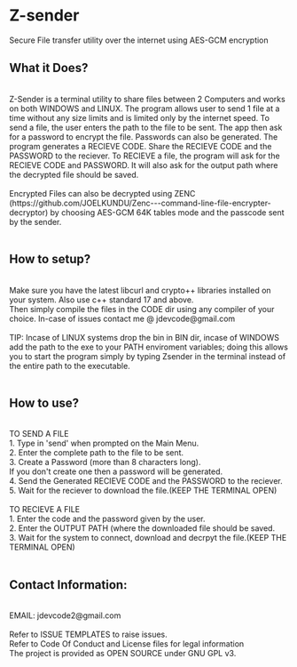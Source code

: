 # Z-sender
Secure File transfer utility over the internet using AES-GCM encryption

<h2>What it Does?</h2><br>
Z-Sender is a terminal utility to share files between 2 Computers and works on both WINDOWS and LINUX. The program allows user to send 1 file at a time without any size limits and is limited only by the internet speed. To send a file, the user enters the path to the file to be sent. The app then ask for a password to encrypt the file. Passwords can also be generated. The program generates a RECIEVE CODE. Share the RECIEVE CODE and the PASSWORD to the reciever. To RECIEVE a file, the program will ask for the RECIEVE CODE and PASSWORD. It will also ask for the output path where the decrypted file should be saved. <br>
<br>
Encrypted Files can also be decrypted using ZENC (https://github.com/JOELKUNDU/Zenc---command-line-file-encrypter-decryptor) by choosing AES-GCM 64K tables mode and the passcode sent by the sender.<br>
<br>
<h2>How to setup?</h2><br>
Make sure you have the latest libcurl and crypto++ libraries installed on your system. Also use c++ standard 17 and above.<br>
Then simply compile the files in the CODE dir using any compiler of your choice. In-case of issues contact me @ jdevcode@gmail.com<br>
<br>
TIP: Incase of LINUX systems drop the bin in BIN dir, incase of WINDOWS add the path to the exe to your PATH enviroment variables; doing this allows you to start the program simply by typing Zsender in the terminal instead of the entire path to the executable.<br>
<br>
<h2>How to use?</h2><br>
TO SEND A FILE<br>
        1. Type in 'send' when prompted on the Main Menu.<br>
        2. Enter the complete path to the file to be sent.<br>
        3. Create a Password (more than 8 characters long).<br>
           If you don't create one then a password will be generated.<br>
        4. Send the Generated RECIEVE CODE and the PASSWORD to the reciever.<br>
        5. Wait for the reciever to download the file.(KEEP THE TERMINAL OPEN)<br>
<br>
TO RECIEVE A FILE<br>
        1. Enter the code and the password given by the user.<br>
        2. Enter the OUTPUT PATH (where the downloaded file should be saved.<br>
        3. Wait for the system to connect, download and decrpyt the file.(KEEP THE TERMINAL OPEN)<br>
<br>
<h2>Contact Information:</h2><br>
EMAIL: jdevcode2@gmail.com<br>
<br>
Refer to ISSUE TEMPLATES to raise issues.<br>
Refer to Code Of Conduct and License files for legal information<br>
The project is provided as OPEN SOURCE under GNU GPL v3.<br>






